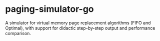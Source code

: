 # paging-simulator-go
A simulator for virtual memory page replacement algorithms (FIFO and Optimal), with support for didactic step-by-step output and performance comparison.
